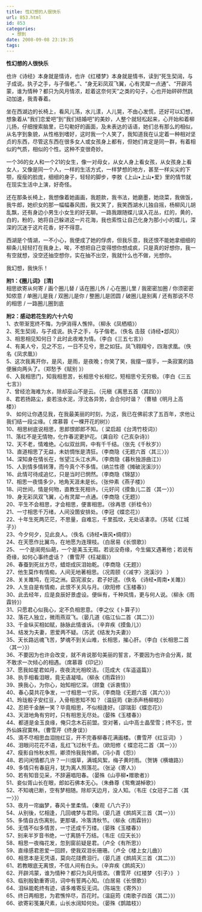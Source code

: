 ```yaml
---
title: 性幻想的人很快乐
url: 853.html
id: 853
categories:
  - 想到
date: 2008-09-08 23:19:35
tags:
---
```


**性幻想的人很快乐**

  
也许《诗经》本身就是情诗，也许《红楼梦》本身就是情书，读到“死生契阔，与子成说。执子之手，与子偕老。”、“身无彩凤双飞翼，心有灵犀一点通”、“开辟鸿蒙，谁为情种？都只为风月情浓，趁着这奈何天”之类的句子，心也开始砰砰然跳动加速，我青春着。  
  
坐在西湖边的长椅上，看风儿荡，水儿漾，人儿晃，不由心发慌，还好可以幻想，想象着从“我们恋爱吧”到“我们结婚吧”的美妙，人整个就轻松起来，心开始和着柳儿扬，仔细搜索脑里，已勾勒好的画面，及未表达的话语，她们总有那么的相似，从名字到象貌，从性格到嗜好，这时我一个人笑了，我知道我在认定着一种相对坚贞的东西，尽管这东西在很多女人或女孩身上都有，但她们肯定是同一群，有着相似的气质，相似的个性。这种不变很奇妙。  
  
一个36的女人和一个21的女生，像一对母女，从女人身上看女孩，从女孩身上看女人，又像是同一个人，一样的生活方式，一样梦想的地方，甚至一样尖尖的下颚，瘦瘦的脸庞，细细的身子，轻轻的脚步，李敖《上山•上山•爱》里的情节就在现实生活中上演，好奇怪。  
  
还在那条长椅上，我想像着她画画，我题款，我书法，她磨墨，她烧菜，我做饭，我牛郎，她织女的那一幅幅春风图，我又笑了，我笑西湖水儿独自摇，杨柳风儿胡乱飘，还有身边小男生小女生的好无聊。一路我跟随蝶儿误入花丛，红的，黄的，白的，粉的，她将自己躲进这一片花海，我也索性让自己化身为那小小的蝶儿，深深的沉迷于这片花香，好不得意。  
  
西湖是个情湖，一不小心，我便成了她的俘虏，但我乐意，我还恨不能她拿细细的柳条儿轻轻打在我身上，唉，不想把自己变得想你想成疯，只是真的好想你，我一有空就想，没空还抽空想你，实在抽不出空，我就什么也不做，光想你。  
  
我幻想，我快乐！  
  
  
**附1：《圈儿词》 \[清\]**  
相思欲寄从何寄 / 画个圈儿替 / 话在圈儿外 / 心在圈儿里 / 我密密加圈 / 你须密密知侬意 / 单圈儿是我 / 双圈儿是你 / 整圈儿是团圆 / 破圈儿是别离 / 还有那说不尽的相思 / 一路圈儿圈到底  
  
**附2：感动若花生的六十六句**  
1、衣带渐宽终不悔，为伊消得人憔悴。（柳永《凤栖梧》）  
2、死生契阔，与子成说。执子之手，与子偕老。（佚名 击鼓《诗经•邶风》）  
3、相思相见知何日？此时此夜难为情。（李白《三五七言》）  
4、有美人兮，见之不忘，一日不见兮，思之如狂。凤飞翱翔兮，四海求凰。（佚名《凤求凰》）  
5、这次我离开你，是风，是雨，是夜晚；你笑了笑，我摆一摆手，一条寂寞的路便展向两头了。（郑愁予《赋别 》）  
6、入我相思门，知我相思苦，长相思兮长相忆，短相思兮无穷极。（李白《三五七言》）  
7、曾经沧海难为水，除却巫山不是云。（元稹《离思五首〈其四〉》）  
8、君若扬路尘，妾若浊水泥，浮沈各异势，会合何时谐？（曹植《明月上高楼》）  
9、 如何让你遇见我，在我最美丽的时刻，为这，我已在佛前求了五百年，求他让我们结一段尘缘。（ 席慕蓉《一棵开花的树》）  
10、相思树底说相思，思郎恨郎郎不知。（ 梁启超《台湾竹枝词》）  
11、落红不是无情物，化作春泥更护花。（龚自珍《己亥杂诗》）  
12、天不老，情难绝。心似双丝网，中有千千结。（张先《千秋岁》）  
13、直道相思了无益，未妨惆怅是清狂。（李商隐《无题六首〈其三〉》）  
14、深知身在情长在，怅望江头江水声。（李商隐《暮秋独游曲江》）  
15、人到情多情转薄，而今真个不多情。（纳兰性德《摊破浣溪沙》）  
16、此情可待成追忆，只是当时已惘然。（李商隐《锦瑟》）  
17、相思一夜情多少，地角天涯未是长。（张仲素《燕子楼》）  
18、问世间，情是何物，直教生死相许。（元好问《摸鱼儿二首〈其一〉》）  
19、身无彩凤双飞翼，心有灵犀一点通。（李商隐《无题》）  
20、平生不会相思，才会相思，便害相思。（徐再思《折桂令》）  
21、一寸相思千万绪，人间没箇安排处。（李冠《蝶恋花》）  
22、十年生死两茫茫，不思量，自难忘，千里孤坟，无处话凄凉。（苏轼《江城子》）  
23、今夕何夕，见此良人。（佚名《诗经•唐风•绸缪》）  
24、在天愿作比翼鸟，在地愿为连理枝。（白居易《长恨歌》）  
25、 一个是阆苑仙葩，一个是美玉无瑕。若说没奇缘，今生偏又遇著他；若说有奇缘，如何心事终虚话？（曹雪芹《枉凝眉》）  
26、春蚕到死丝方尽，蜡炬成灰泪始乾。（李商隐《无题》）  
27、他生莫作有情痴，人间无地著相思。（况周颐《〈减字〉浣溪沙》 ）  
28、关关雎鸠，在河之洲。窈宨淑女，君子好逑。（佚名 《诗经•周南•关雎》）  
29、人生自是有情痴，此恨不关风与月。（欧阳修《玉楼春》）  
30、此去经年，应是良辰好景虚设。便纵有，千种风情，更与何人说。（柳永《雨霖铃》）  
31、只愿君心似我心，定不负相思意。（李之仪《卜算子》）  
32、落花人独立，微雨燕双飞。（晏几道《临江仙二首〈其二〉》）  
33、千金纵买相如赋，脉脉此情谁诉。（辛弃疾《摸鱼儿》）  
34、结发为夫妻，恩爱两不疑。（苏武《结发为夫妻》）  
35、天长路远魂飞苦，梦魂不到关山难，长相思，摧心肝。（李白《长相思二首〈其一〉》）  
36、不要因为也许会改变，就不肯说那句美丽的誓言，不要因为也许会分离，就不敢求一次倾心的相遇。（席慕蓉《印记》）  
37、愿我如星君如月，夜夜流光相皎洁。（范成大《车遥遥篇》）  
38、执手相看泪眼，竟无语凝噎。（柳永《雨霖铃》）  
39、换我心，为你心，始知相忆深。（顾敻《诉衷情》）  
40、春心莫共花争发，一寸相思一寸灰。（李商隐《无题六首〈其六〉》）  
41、玲珑骰子安红豆，入骨相思知不知？（温庭筠《新添声杨柳枝》）  
42、忍把千金酬一笑？毕竟相思，不似相逢好。（邵瑞彭《蝶恋花》）  
43、天涯地角有穷时，只有相思无尽处。（晏殊《玉楼春》）  
44、都道是金玉良缘，俺只念木石前盟。空对著，山中高士晶莹雪；终不忘，世外仙姝寂寞林。（曹雪芹《终身误》）  
45、滴不尽相思血泪抛红豆，开不完春柳春花满画楼。（曹雪芹《红豆词》 ）  
46、泪眼问花花不语，乱红飞过秋千去。（欧阳修《 蝶恋花二首〈其一〉》）  
47、瘦影自怜秋水照，卿须怜我我怜卿。（冯小青《怨》）  
48、若问闲情都几许？一川烟草，满城风絮，梅子黄时雨。（贺铸《横塘路》）  
49、多情只有春庭月，犹为离人照落花。（张泌《寄人》）  
50、若有知音见采，不辞遍唱阳春。（晏殊《山亭柳•赠歌者》）  
51、妾似胥山长在眼，郎如石佛本无心。（朱彝尊《鸳鸯湖棹歌》）  
52、不知魂已断，空有梦相随。除却天边月，没人知。（韦庄《女冠子二首〈其一〉》）  
53、夜月一帘幽梦，春风十里柔情。（秦观《八六子》）  
54、从别後，忆相逢，几回魂梦与君同。（晏几道《鹧鸪天三首〈其一〉》）  
55、多情自古伤离别。更那堪，冷落清秋节。（柳永《雨霖铃》）  
56、无情不似多情苦，一寸还成千万缕。（晏殊《玉楼春》）  
57、别来半岁音书绝，一寸离肠千万结。（韦庄《应天长》）  
58、相思一夜梅花发，忽到窗前疑是君。（卢仝《有所思》）  
59、直缘感君恩爱一回顾，使我双泪长珊珊。（卢仝《楼上女儿曲》）  
60、相思本是无凭语，莫向花牋费泪行。（晏几道《鹧鸪天三首〈其二〉》）  
61、若教眼底无离恨，不信人间有白头。（辛弃疾《鹧鸪天》）  
62、开辟鸿蒙，谁为情种？都只为风月情浓。（曹雪芹《红楼梦〈引子〉》 ）  
63、临别殷勤重寄词，词中有誓两心知。（白居易《长恨歌》）  
64、泪纵能乾终有迹，语多难寄反无词。（陈端生《寄外》）  
65、终日两相思，为君憔悴尽，百花时。（温庭筠《南歌子四首〈其二〉》）  
66、欲寄彩笺兼尺素，山长水阔知何处。（晏殊《鹊踏枝》）
